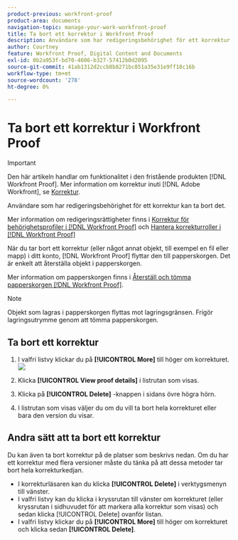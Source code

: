 ```yaml
---
product-previous: workfront-proof
product-area: documents
navigation-topic: manage-your-work-workfront-proof
title: Ta bort ett korrektur i Workfront Proof
description: Användare som har redigeringsbehörighet för ett korrektur kan ta bort det.
author: Courtney
feature: Workfront Proof, Digital Content and Documents
exl-id: 0b2a953f-bd70-4606-b327-57412b0d2095
source-git-commit: 41ab1312d2ccb8b8271bc851a35e31e9ff18c16b
workflow-type: tm+mt
source-wordcount: '278'
ht-degree: 0%

---
```


# Ta bort ett korrektur i Workfront Proof

>[!IMPORTANT]
>
>Den här artikeln handlar om funktionalitet i den fristående produkten [!DNL Workfront Proof]. Mer information om korrektur inuti [!DNL Adobe Workfront], se [Korrektur](../../../review-and-approve-work/proofing/proofing.md).

Användare som har redigeringsbehörighet för ett korrektur kan ta bort det.

Mer information om redigeringsrättigheter finns i [Korrektur för behörighetsprofiler i [!DNL Workfront Proof]](../../../workfront-proof/wp-acct-admin/account-settings/proof-perm-profiles-in-wp.md) och [Hantera korrekturroller i [!DNL Workfront Proof]](../../../workfront-proof/wp-work-proofsfiles/share-proofs-and-files/manage-proof-roles.md)

När du tar bort ett korrektur (eller något annat objekt, till exempel en fil eller mapp) i ditt konto, [!DNL Workfront Proof] flyttar den till papperskorgen. Det är enkelt att återställa objekt i papperskorgen.

Mer information om papperskorgen finns i [Återställ och tömma papperskorgen [!DNL Workfront Proof]](../../../workfront-proof/wp-work-proofsfiles/manage-your-work/restore-and-empty-trash.md).

>[!NOTE]
>
>Objekt som lagras i papperskorgen flyttas mot lagringsgränsen. Frigör lagringsutrymme genom att tömma papperskorgen.

## Ta bort ett korrektur

1. I valfri listvy klickar du på **[!UICONTROL More]** till höger om korrekturet.\
   ![](assets/more-button-small.png)

1. Klicka **[!UICONTROL View proof details]** i listrutan som visas.
1. Klicka på **[!UICONTROL Delete]** -knappen i sidans övre högra hörn.
1. I listrutan som visas väljer du om du vill ta bort hela korrekturet eller bara den version du visar.

## Andra sätt att ta bort ett korrektur

Du kan även ta bort korrektur på de platser som beskrivs nedan. Om du har ett korrektur med flera versioner måste du tänka på att dessa metoder tar bort hela korrekturkedjan.

* I korrekturläsaren kan du klicka **[!UICONTROL Delete]** i verktygsmenyn till vänster.
* I valfri listvy kan du klicka i kryssrutan till vänster om korrekturet (eller kryssrutan i sidhuvudet för att markera alla korrektur som visas) och sedan klicka [!UICONTROL Delete] ovanför listan.
* I valfri listvy klickar du på **[!UICONTROL More]** till höger om korrekturet och klicka sedan **[!UICONTROL Delete]**.
